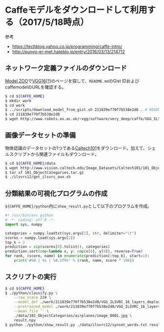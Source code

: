 # Caffeモデルをダウンロードして利用する（2017/5/18時点）
参考
- https://techblog.yahoo.co.jp/programming/caffe-intro/
- http://punyo-er-met.hateblo.jp/entry/2016/03/13/214712

## ネットワーク定義ファイルのダウンロード
[Model ZOO](https://github.com/BVLC/caffe/wiki/Model-Zoo)で[VGG16(?)](https://gist.github.com/ksimonyan/211839e770f7b538e2d8#file-readme-md)のページを探して、`README.md`のGist IDおよびcaffemodelのURLを確認する。
```bash
$ cd ${CAFFE_HOME}
$ mkdir work
$ cd work
$ ../scripts/download_model_from_gist.sh 211839e770f7b538e2d8 . # README.md の gist_id を入力
$ cd 211839e770f7b538e2d8
$ wget http://www.robots.ox.ac.uk/~vgg/software/very_deep/caffe/VGG_ILSVRC_16_layers.caffemodel # README.md の caffemodel_url を入力
```

## 画像データセットの準備
物体認識のデータセットの1つである[Caltech101](http://www.vision.caltech.edu/Image_Datasets/Caltech101/)をダウンロード。加えて、シェルスクリプトから関連ファイルもダウンロード。
```bash
$ cd ${CAFFE_HOME}/data
$ wget http://www.vision.caltech.edu/Image_Datasets/Caltech101/101_ObjectCategories.tar.gz
$ tar xf 101_ObjectCategories.tar.gz
$ ./ilsvrc12/get_ilsvrc_aux.sh
```

## 分類結果の可視化プログラムの作成
`${CAFFE_HOME}/python`内に`show_result.py`として以下のプログラムを作成。
```python
#! /usr/bin/env python
# -*- coding: utf-8 -*-
import sys, numpy

categories = numpy.loadtxt(sys.argv[1], str, delimiter="\t")
scores = numpy.load(sys.argv[2])
top_k = 3
prediction = zip(scores[0].tolist(), categories)
prediction.sort(cmp=lambda x, y: cmp(x[0], y[0]), reverse=True)
for rank, (score, name) in enumerate(prediction[:top_k], start=1):
    print('#%d | %s | %4.1f%%' % (rank, name, score * 100))
```

## スクリプトの実行
```bash
$ cd ${CAFFE_HOME}
$ ./python/classify.py \
    --raw_scale 224 \
    --model_def ./work/211839e770f7b538e2d8/VGG_ILSVRC_16_layers_deploy.prototxt \
    --pretrained_model ./work/211839e770f7b538e2d8/VGG_ILSVRC_16_layers.caffemodel \
    --mean_file '' \
    ./data/101_ObjectCategories/airplanes/image_0001.jpg \
    result.npy
$ python ./python/show_result.py ./data/ilsvrc12/synset_words.txt result.npy
```
